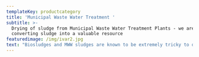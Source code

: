 ```yaml
---
templateKey: productcategory
title: 'Municipal Waste Water Treatment '
subtitle: >-
  Drying of sludge from Municipal Waste Water Treatment Plants - we are
  converting sludge into a valuable resource
featuredimage: /img/ivar2.jpg
text: "Biosludges and MWW sludges are known to be extremely tricky to dry because of their tendency to transform to a  glue phase. Municipal WasteWater sludge is generally an extremely tough application with severe wear and tear on the drying equipment, but the Fjell Turbo Disc Dryer has proven to resist these extreme conditions since the first unit was installed in 2001\n\nThe distinct difference between the TD dryer and most other disc dryers is that staybolt welds (or welds of other means to maintain the integrity of the disc when exposed to internal steam pressure) is entirely on the inside of the disc.  By using Fjell TD dryer together with our patented process solution, the steam consumption can be reduced by up to 40% compared to a standard drier. Fjell Technology Group offers following dryer solutions for sludge:\n\nPart drying in Fjell Turbo Disc Dryer followed by incineration\n\nFull drying in Fjell Turbo Disc Dryer\n\nFull drying in TMD friction dryer\n\nPart drying in Fjell Turbo Disc Dryer followed by full drying in TMD friction dryer\n\nIn part drying, or scalping, the challenge is often the content of chlorides and acids, which can cause severe corrosion problems with the rotor. A particularly annoying problem in the industry has been stress corrosion cracking in welds. This is avoided in the Fjell Turbo Disc Dryer because of the unique design and manufacture:\n\n•\tWelds not exposed to external environment in dryer, thereby risk for stress corrosion cracking is eliminated.\n\n•\tWelds do not seal between pressurized and non-pressurized side. Thereby risk for steam leakage is eliminated.\n\n•\tClaws act as reinforcement beams in radial direction, thereby increasing the lateral bending strength of the discs, which reduces the risk for stress corrosion cracking in foot welds between discs.\n\nWe have a proven record of delivering such processes to plants in Norway, Italy, Saudi-Arabia and Japan."
---
```


